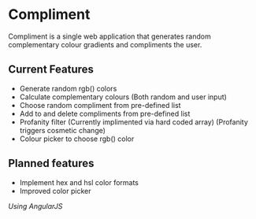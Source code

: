 # Compliment
Compliment is a single web application that generates random complementary colour gradients and compliments the user.

## Current Features
- Generate random rgb() colors
- Calculate complementary colours (Both random and user input)
- Choose random compliment from pre-defined list
- Add to and delete compliments from pre-defined list
- Profanity filter (Currently implimented via hard coded array) (Profanity triggers cosmetic change)
- Colour picker to choose rgb() color

## Planned features
- Implement hex and hsl color formats
- Improved color picker

*Using AngularJS*
